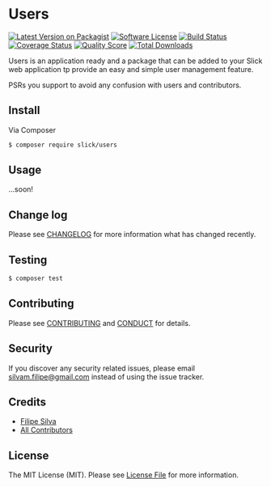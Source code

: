 # Users

[![Latest Version on Packagist][ico-version]][link-packagist]
[![Software License][ico-license]](LICENSE.md)
[![Build Status][ico-travis]][link-travis]
[![Coverage Status][ico-scrutinizer]][link-scrutinizer]
[![Quality Score][ico-code-quality]][link-code-quality]
[![Total Downloads][ico-downloads]][link-downloads]

Users is an application ready and a package that can be added to your Slick web application
tp provide an easy and simple user management feature.

PSRs you support to avoid any confusion with users and contributors.

## Install

Via Composer

``` bash
$ composer require slick/users
```

## Usage

...soon!

## Change log

Please see [CHANGELOG](CHANGELOG.md) for more information what has changed recently.

## Testing

``` bash
$ composer test
```

## Contributing

Please see [CONTRIBUTING](CONTRIBUTING.md) and [CONDUCT](CONDUCT.md) for details.

## Security

If you discover any security related issues, please email silvam.filipe@gmail.com instead of using the issue tracker.

## Credits

- [Filipe Silva][link-author]
- [All Contributors][link-contributors]

## License

The MIT License (MIT). Please see [License File](LICENSE.md) for more information.

[ico-version]: https://img.shields.io/packagist/v/slick/users.svg?style=flat-square
[ico-license]: https://img.shields.io/badge/license-MIT-brightgreen.svg?style=flat-square
[ico-travis]: https://img.shields.io/travis/slick/users/master.svg?style=flat-square
[ico-scrutinizer]: https://img.shields.io/scrutinizer/coverage/g/slick/users.svg?style=flat-square
[ico-code-quality]: https://img.shields.io/scrutinizer/g/slick/users.svg?style=flat-square
[ico-downloads]: https://img.shields.io/packagist/dt/slick/users.svg?style=flat-square

[link-packagist]: https://packagist.org/packages/slick/users
[link-travis]: https://travis-ci.org/slick/users
[link-scrutinizer]: https://scrutinizer-ci.com/g/slick/users/code-structure
[link-code-quality]: https://scrutinizer-ci.com/g/slick/users
[link-downloads]: https://packagist.org/packages/slick/users
[link-author]: https://github.com/silvamfilipe
[link-contributors]: ../../contributors
